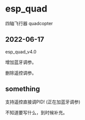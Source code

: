 # esp_quad


四轴飞行器
quadcopter

## 2022-06-17
esp_quad_v4.0

增加蓝牙调参。

删除遥控调参。



## something
支持遥控直接调PID! (正在加蓝牙调参)

不知道要写什么，到时候补充。

